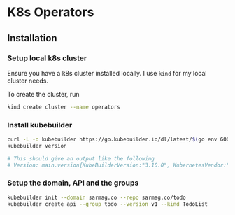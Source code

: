 # K8s Operators

## Installation

### Setup local k8s cluster
Ensure you have a k8s cluster installed locally.
I use `kind` for my local cluster needs.

To create the cluster, run
```bash
kind create cluster --name operators
```

### Install kubebuilder
```bash
curl -L -o kubebuilder https://go.kubebuilder.io/dl/latest/$(go env GOOS)/$(go env GOARCH) && chmod +x kubebuilder && mv kubebuilder /usr/local/bin/
kubebuilder version

# This should give an output like the following
# Version: main.version{KubeBuilderVersion:"3.10.0", KubernetesVendor:"1.26.1", GitCommit:"0fa57405d4a892efceec3c5a902f634277e30732", BuildDate:"2023-04-15T08:10:35Z", GoOs:"darwin", GoArch:"amd64"}
```

### Setup the domain, API and the groups
```bash
kubebuilder init --domain sarmag.co --repo sarmag.co/todo
kubebuilder create api --group todo --version v1 --kind TodoList
```

